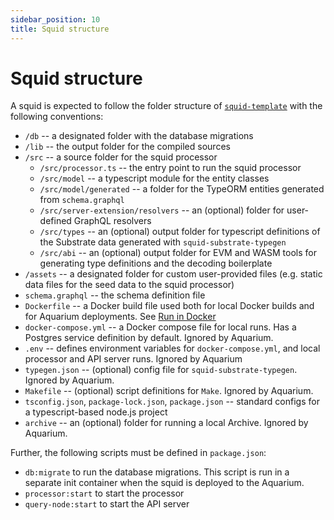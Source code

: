 ```yaml
---
sidebar_position: 10
title: Squid structure
---
```


# Squid structure

A squid is expected to follow the folder structure of [`squid-template`](https://github.com/subsquid/squid-template) with the following conventions:

- `/db` -- a designated folder with the database migrations
- `/lib` -- the output folder for the compiled sources 
- `/src` -- a source folder for the squid processor
   + `/src/processor.ts` -- the entry point to run the squid processor
   + `/src/model` -- a typescript module for the entity classes 
   + `/src/model/generated` -- a folder for the TypeORM entities generated from `schema.graphql`
   + `/src/server-extension/resolvers` -- an (optional) folder for user-defined GraphQL resolvers
   + `/src/types` -- an (optional) output folder for typescript definitions of the Substrate data generated with `squid-substrate-typegen`
   + `/src/abi` -- an (optional) output folder for EVM and WASM tools for generating type definitions and the decoding boilerplate
- `/assets` -- a designated folder for custom user-provided files (e.g. static data files for the seed data to the squid processor)
- `schema.graphql` -- the schema definition file 
- `Dockerfile` -- a Docker build file used both for local Docker builds and for Aquarium deployments. See [Run in Docker](/run-squid/run-in-docker)
- `docker-compose.yml` -- a Docker compose file for local runs. Has a Postgres service definition by default. Ignored by Aquarium.
- `.env` -- defines environment variables for `docker-compose.yml`, and local processor and API server runs. Ignored by Aquarium
- `typegen.json` -- (optional) config file for `squid-substrate-typegen`. Ignored by Aquarium.
- `Makefile` -- (optional) script definitions for `Make`. Ignored by Aquarium.
- `tsconfig.json`, `package-lock.json`, `package.json` -- standard configs for a typescript-based node.js project
- `archive` -- an (optional) folder for running a local Archive. Ignored by Aquarium.

Further, the following scripts must be defined in `package.json`:

- `db:migrate` to run the database migrations. This script is run in a separate init container when the squid is deployed to the Aquarium.
- `processor:start` to start the processor
- `query-node:start` to start the API server
